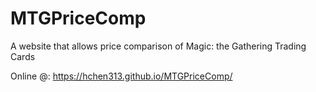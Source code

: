 # MTGPriceComp
A website that allows price comparison of Magic: the Gathering Trading Cards

Online @: https://hchen313.github.io/MTGPriceComp/
